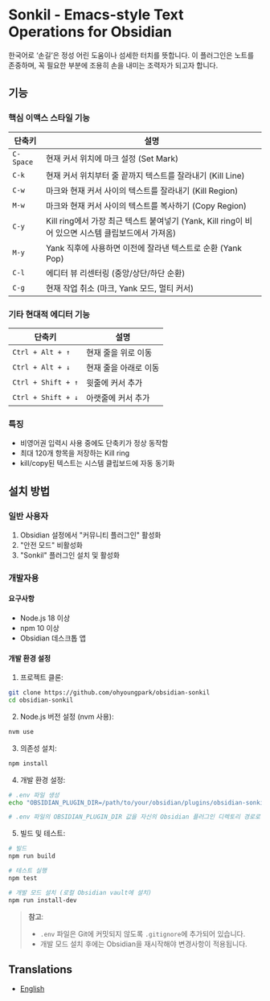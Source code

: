 # Sonkil - Emacs-style Text Operations for Obsidian

한국어로 ‘손길’은 정성 어린 도움이나 섬세한 터치를 뜻합니다.
이 플러그인은 노트를 존중하며, 꼭 필요한 부분에 조용히 손을 내미는 조력자가 되고자 합니다.

## 기능

### 핵심 이맥스 스타일 기능

| 단축키 | 설명 |
|-----------|-------------|
| `C-Space` | 현재 커서 위치에 마크 설정 (Set Mark) |
| `C-k` | 현재 커서 위치부터 줄 끝까지 텍스트를 잘라내기 (Kill Line) |
| `C-w` | 마크와 현재 커서 사이의 텍스트를 잘라내기 (Kill Region) |
| `M-w` | 마크와 현재 커서 사이의 텍스트를 복사하기 (Copy Region) |
| `C-y` | Kill ring에서 가장 최근 텍스트 붙여넣기 (Yank, Kill ring이 비어 있으면 시스템 클립보드에서 가져옴) |
| `M-y` | Yank 직후에 사용하면 이전에 잘라낸 텍스트로 순환 (Yank Pop) |
| `C-l` | 에디터 뷰 리센터링 (중앙/상단/하단 순환) |
| `C-g` | 현재 작업 취소 (마크, Yank 모드, 멀티 커서) |

### 기타 현대적 에디터 기능

| 단축키 | 설명 |
|-----------|-------------|
| `Ctrl + Alt + ↑` | 현재 줄을 위로 이동 |
| `Ctrl + Alt + ↓` | 현재 줄을 아래로 이동 |
| `Ctrl + Shift + ↑` | 윗줄에 커서 추가 |
| `Ctrl + Shift + ↓` | 아랫줄에 커서 추가 |

### 특징
- 비영어권 입력시 사용 중에도 단축키가 정상 동작함
- 최대 120개 항목을 저장하는 Kill ring
- kill/copy된 텍스트는 시스템 클립보드에 자동 동기화

## 설치 방법

### 일반 사용자

1. Obsidian 설정에서 "커뮤니티 플러그인" 활성화
2. "안전 모드" 비활성화
3. "Sonkil" 플러그인 설치 및 활성화

### 개발자용

#### 요구사항

- Node.js 18 이상
- npm 10 이상
- Obsidian 데스크톱 앱

#### 개발 환경 설정

1. 프로젝트 클론:

```bash
git clone https://github.com/ohyoungpark/obsidian-sonkil
cd obsidian-sonkil
```

2. Node.js 버전 설정 (nvm 사용):

```bash
nvm use
```

3. 의존성 설치:

```bash
npm install
```

4. 개발 환경 설정:

```bash
# .env 파일 생성
echo "OBSIDIAN_PLUGIN_DIR=/path/to/your/obsidian/plugins/obsidian-sonkil" > .env

# .env 파일의 OBSIDIAN_PLUGIN_DIR 값을 자신의 Obsidian 플러그인 디렉토리 경로로 수정
```

5. 빌드 및 테스트:

```bash
# 빌드
npm run build

# 테스트 실행
npm test

# 개발 모드 설치 (로컬 Obsidian vault에 설치)
npm run install-dev
```

> **참고**:
>
> - `.env` 파일은 Git에 커밋되지 않도록 `.gitignore`에 추가되어 있습니다.
> - 개발 모드 설치 후에는 Obsidian을 재시작해야 변경사항이 적용됩니다.

## Translations

- [English](README.md)
